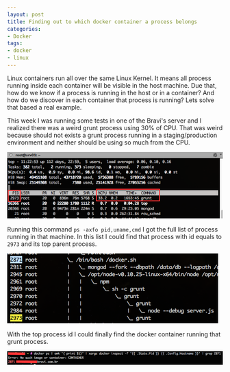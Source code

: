 ```yaml
---
layout: post
title: Finding out to which docker container a process belongs
categories:
- Docker
tags:
- docker
- linux
---
```


Linux containers run all over the same Linux Kernel. It means all process running inside each container will be visible in the host machine. Due that, how do we know if a process is running in the host or in a container? And how do we discover in each container that process is running? Lets solve that based a real example.

This week I was running some tests in one of the Bravi's server and I realized there was a weird grunt process using 30% of CPU. That was weird because should not exists a grunt process running in a staging/production environment and neither should be using so much from the CPU.

![](/assets/top-grunt.png)

Running this command `ps -axfo pid,uname,cmd` I got the full list of process running in that machine. In this list I could find that process with id equals to `2973` and its top parent process.

![](/assets/grunt-parent-process.png)

With the top process id I could finally find the docker container running that grunt process.

![](/assets/grunt-docker-container.png)
